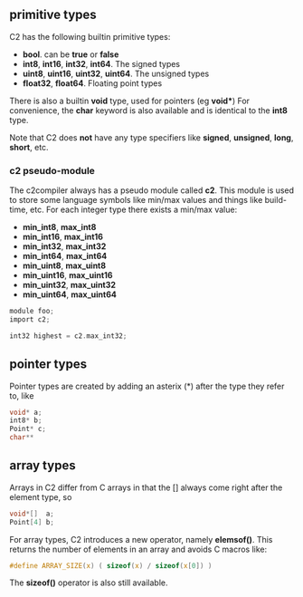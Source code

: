 
## primitive types

C2 has the following builtin primitive types:

* __bool__. can be __true__ or __false__
* __int8__, __int16__, __int32__, __int64__. The signed types
* __uint8__, __uint16__, __uint32__, __uint64__. The unsigned types
* __float32__, __float64__. Floating point types

There is also a  builtin __void__ type, used for pointers (eg __void*__)
For convenience, the __char__ keyword is also available and is identical to the __int8__ type.

Note that C2 does __not__ have any type specifiers like __signed__, __unsigned__, __long__, __short__, etc.

### c2 pseudo-module ###
The c2compiler always has a pseudo module called __c2__. This module is used to
store some language symbols like min/max values and things like build-time, etc.
For each integer type there exists a min/max value:

* __min_int8__, __max_int8__
* __min_int16__, __max_int16__
* __min_int32__, __max_int32__
* __min_int64__, __max_int64__
* __min_uint8__, __max_uint8__
* __min_uint16__, __max_uint16__
* __min_uint32__, __max_uint32__
* __min_uint64__, __max_uint64__

```c
module foo;
import c2;

int32 highest = c2.max_int32;
```

## pointer types

Pointer types are created by adding an asterix (*) after the type they refer to, like

```c
void* a;
int8* b;
Point* c;
char**
```

## array types

Arrays in C2 differ from C arrays in that the [] always come right after the element type, so

```c
void*[]  a;
Point[4] b;
```

For array types, C2 introduces a new operator, namely __elemsof()__. This returns the number
of elements in an array and avoids C macros like:
```c
#define ARRAY_SIZE(x) ( sizeof(x) / sizeof(x[0]) )
```
The __sizeof()__ operator is also still available.

